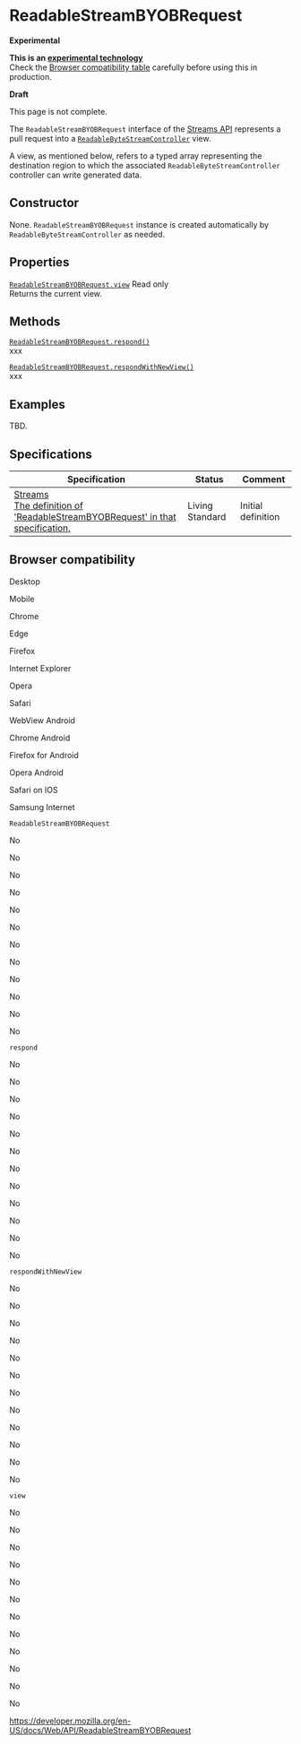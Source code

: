 # ReadableStreamBYOBRequest

**Experimental**

**This is an [experimental technology](https://developer.mozilla.org/en-US/docs/MDN/Guidelines/Conventions_definitions#experimental)**  
Check the [Browser compatibility table](#browser_compatibility) carefully before using this in production.

**Draft**

This page is not complete.

The `ReadableStreamBYOBRequest` interface of the [Streams API](streams_api) represents a pull request into a [`ReadableByteStreamController`](readablebytestreamcontroller) view.

A view, as mentioned below, refers to a typed array representing the destination region to which the associated `ReadableByteStreamController` controller can write generated data.

## Constructor

None. `ReadableStreamBYOBRequest` instance is created automatically by `ReadableByteStreamController` as needed.

## Properties

[`ReadableStreamBYOBRequest.view`](readablestreambyobrequest/view) <span class="badge inline readonly">Read only </span>  
Returns the current view.

## Methods

[`ReadableStreamBYOBRequest.respond()`](readablestreambyobrequest/respond)  
xxx

[`ReadableStreamBYOBRequest.respondWithNewView()`](readablestreambyobrequest/respondwithnewview)  
xxx

## Examples

TBD.

## Specifications

<table><thead><tr class="header"><th>Specification</th><th>Status</th><th>Comment</th></tr></thead><tbody><tr class="odd"><td><a href="https://streams.spec.whatwg.org/#rs-byob-request-class">Streams<br />
<span class="small">The definition of 'ReadableStreamBYOBRequest' in that specification.</span></a></td><td><span class="spec-living">Living Standard</span></td><td>Initial definition</td></tr></tbody></table>

## Browser compatibility

Desktop

Mobile

Chrome

Edge

Firefox

Internet Explorer

Opera

Safari

WebView Android

Chrome Android

Firefox for Android

Opera Android

Safari on IOS

Samsung Internet

`ReadableStreamBYOBRequest`

No

No

No

No

No

No

No

No

No

No

No

No

`respond`

No

No

No

No

No

No

No

No

No

No

No

No

`respondWithNewView`

No

No

No

No

No

No

No

No

No

No

No

No

`view`

No

No

No

No

No

No

No

No

No

No

No

No

<a href="https://developer.mozilla.org/en-US/docs/Web/API/ReadableStreamBYOBRequest" class="_attribution-link">https://developer.mozilla.org/en-US/docs/Web/API/ReadableStreamBYOBRequest</a>
